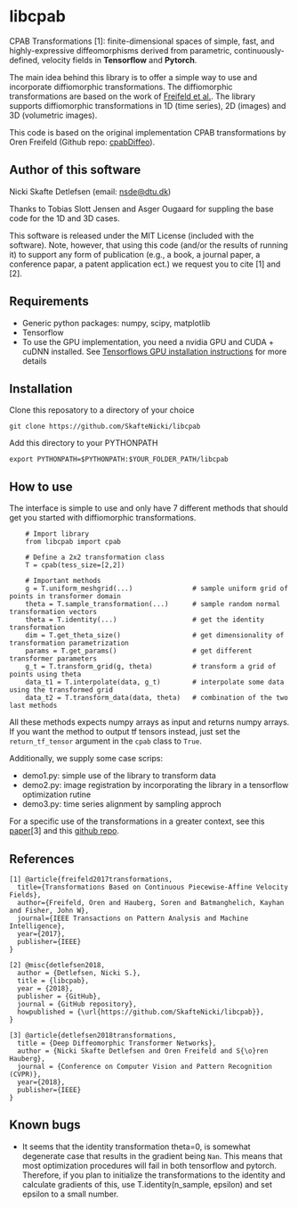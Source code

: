 # libcpab
CPAB Transformations [1]: finite-dimensional spaces of simple, fast, and 
highly-expressive diffeomorphisms derived from parametric, 
continuously-defined, velocity fields in **Tensorflow** and **Pytorch**.

The main idea behind this library is to offer a simple way to use and
incorporate diffiomorphic transformations. The diffiomorphic transformations
are based on the work of [Freifeld et al.](https://www.cs.bgu.ac.il/~orenfr/papers/freifeld_etal_PAMI_2017).
The library supports diffiomorphic transformations in 1D (time series), 
2D (images) and 3D (volumetric images).

This code is based on the original implementation CPAB transformations by
Oren Freifeld (Github repo: [cpabDiffeo](https://github.com/freifeld/cpabDiffeo)).

## Author of this software

Nicki Skafte Detlefsen (email: nsde@dtu.dk)

Thanks to Tobias Slott Jensen and Asger Ougaard for suppling the base code 
for the 1D and 3D cases.

This software is released under the MIT License (included with the software). 
Note, however, that using this code (and/or the results of running it) to support
any form of publication (e.g., a book, a journal paper, a conference papar, a patent
application ect.) we request you to cite [1] and [2].

## Requirements

* Generic python packages: numpy, scipy, matplotlib
* Tensorflow
* To use the GPU implementation, you need a nvidia GPU and CUDA + cuDNN installed. 
  See [Tensorflows GPU installation instructions](https://www.tensorflow.org/install/) 
  for more details

## Installation

Clone this reposatory to a directory of your choice
```
git clone https://github.com/SkafteNicki/libcpab
```
Add this directory to your PYTHONPATH
```
export PYTHONPATH=$PYTHONPATH:$YOUR_FOLDER_PATH/libcpab
```

## How to use
The interface is simple to use and only have 7 different methods that should
get you started with diffiomorphic transformations. 
```
    # Import library
    from libcpab import cpab
 
    # Define a 2x2 transformation class
    T = cpab(tess_size=[2,2])
    
    # Important methods
    g = T.uniform_meshgrid(...)               # sample uniform grid of points in transformer domain
    theta = T.sample_transformation(...)      # sample random normal transformation vectors
    theta = T.identity(...)                   # get the identity transformation
    dim = T.get_theta_size()                  # get dimensionality of transformation parametrization
    params = T.get_params()                   # get different transformer parameters
    g_t = T.transform_grid(g, theta)          # transform a grid of points using theta
    data_t1 = T.interpolate(data, g_t)        # interpolate some data using the transformed grid
    data_t2 = T.transform_data(data, theta)   # combination of the two last methods 
```
All these methods expects numpy arrays as input and returns numpy arrays. 
If you want the method to output tf tensors instead, just set the `return_tf_tensor`
argument in the `cpab` class to `True`.

Additionally, we supply some case scrips:
* demo1.py: simple use of the library to transform data
* demo2.py: image registration by incorporating the library in a tensorflow optimization rutine
* demo3.py: time series alignment by sampling approch

For a specific use of the transformations in a greater context, 
see this [paper](http://www2.compute.dtu.dk/~sohau/papers/cvpr2018/detlefsen_cvpr_2018.pdf)[3] 
and this [github repo](https://github.com/SkafteNicki/ddtn).

## References
```
[1] @article{freifeld2017transformations,
  title={Transformations Based on Continuous Piecewise-Affine Velocity Fields},
  author={Freifeld, Oren and Hauberg, Soren and Batmanghelich, Kayhan and Fisher, John W},
  journal={IEEE Transactions on Pattern Analysis and Machine Intelligence},
  year={2017},
  publisher={IEEE}
}

[2] @misc{detlefsen2018,
  author = {Detlefsen, Nicki S.},
  title = {libcpab},
  year = {2018},
  publisher = {GitHub},
  journal = {GitHub repository},
  howpublished = {\url{https://github.com/SkafteNicki/libcpab}},
}

[3] @article{detlefsen2018transformations,
  title = {Deep Diffeomorphic Transformer Networks},
  author = {Nicki Skafte Detlefsen and Oren Freifeld and S{\o}ren Hauberg},
  journal = {Conference on Computer Vision and Pattern Recognition (CVPR)},
  year={2018},
  publisher={IEEE}
}

```

## Known bugs
* It seems that the identity transformation theta=0, is somewhat degenerate case
  that results in the gradient being `Nan`. This means that most optimization
  procedures will fail in both tensorflow and pytorch. Therefore, if you plan 
  to initialize the transformations to the identity and calculate gradients of 
  this, use T.identity(n_sample, epsilon) and set epsilon to a small number.

